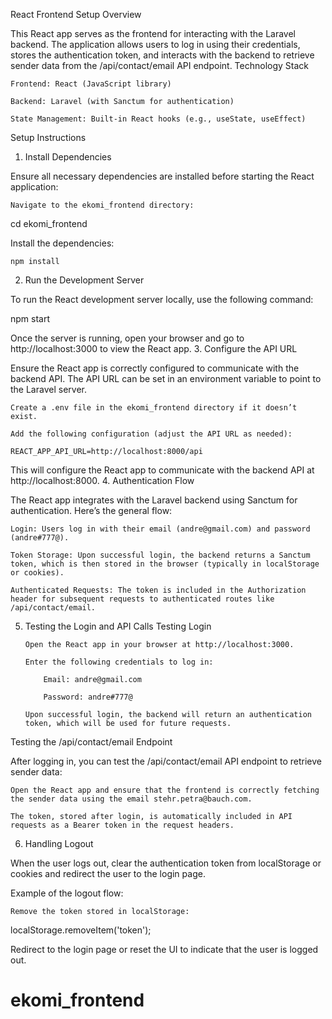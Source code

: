 React Frontend Setup
Overview

This React app serves as the frontend for interacting with the Laravel backend. The application allows users to log in using their credentials, stores the authentication token, and interacts with the backend to retrieve sender data from the /api/contact/email API endpoint.
Technology Stack

    Frontend: React (JavaScript library)

    Backend: Laravel (with Sanctum for authentication)

    State Management: Built-in React hooks (e.g., useState, useEffect)

Setup Instructions

1. Install Dependencies

Ensure all necessary dependencies are installed before starting the React application:

    Navigate to the ekomi_frontend directory:

cd ekomi_frontend

Install the dependencies:

    npm install

2. Run the Development Server

To run the React development server locally, use the following command:

npm start

Once the server is running, open your browser and go to http://localhost:3000 to view the React app. 3. Configure the API URL

Ensure the React app is correctly configured to communicate with the backend API. The API URL can be set in an environment variable to point to the Laravel server.

    Create a .env file in the ekomi_frontend directory if it doesn’t exist.

    Add the following configuration (adjust the API URL as needed):

    REACT_APP_API_URL=http://localhost:8000/api

This will configure the React app to communicate with the backend API at http://localhost:8000. 4. Authentication Flow

The React app integrates with the Laravel backend using Sanctum for authentication. Here’s the general flow:

    Login: Users log in with their email (andre@gmail.com) and password (andre#777@).

    Token Storage: Upon successful login, the backend returns a Sanctum token, which is then stored in the browser (typically in localStorage or cookies).

    Authenticated Requests: The token is included in the Authorization header for subsequent requests to authenticated routes like /api/contact/email.

5.  Testing the Login and API Calls
    Testing Login

        Open the React app in your browser at http://localhost:3000.

        Enter the following credentials to log in:

            Email: andre@gmail.com

            Password: andre#777@

        Upon successful login, the backend will return an authentication token, which will be used for future requests.

Testing the /api/contact/email Endpoint

After logging in, you can test the /api/contact/email API endpoint to retrieve sender data:

    Open the React app and ensure that the frontend is correctly fetching the sender data using the email stehr.petra@bauch.com.

    The token, stored after login, is automatically included in API requests as a Bearer token in the request headers.

6. Handling Logout

When the user logs out, clear the authentication token from localStorage or cookies and redirect the user to the login page.

Example of the logout flow:

    Remove the token stored in localStorage:

localStorage.removeItem('token');

Redirect to the login page or reset the UI to indicate that the user is logged out.
# ekomi_frontend
